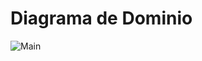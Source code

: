 # Diagrama de Dominio
![Main](https://github.com/ppads-2024s1-g4/documentos/assets/110700371/7bb60560-20af-460e-81a5-063244f1b8a6)
